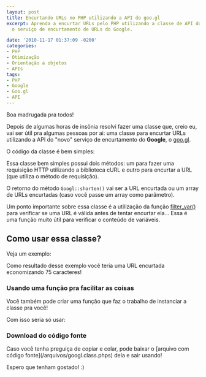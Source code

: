 ```yaml
---
layout: post
title: Encurtando URLs no PHP utilizando a API do goo.gl
excerpt: Aprenda a encurtar URLs pelo PHP utilizando a classe de API do [goo.gl](http://goo.gl/),
  o serviço de encurtamento de URLs do Google.

date: '2010-11-17 01:37:09 -0200'
categories:
- PHP
- Otimização
- Orientação a objetos
- APIs
tags:
- PHP
- Google
- Goo.gl
- API
---
```

Boa madrugada pra todos!

Depois de algumas horas de insônia resolvi fazer uma classe que, creio eu, vai ser útil pra algumas pessoas por ai: uma classe para encurtar URLs utilizando a API do "novo" serviço de encurtamento do <strong>Google</strong>, o [goo.gl](http://goo.gl/).
<a id="more"></a><a id="more-991"></a>

O código da classe é bem simples:


<div data-gist-id="7150f7891222896a66b5" data-gist-show-loading="false"></div>

Essa classe bem simples possui dois métodos: um para fazer uma requisição HTTP utilizando a biblioteca cURL e outro para encurtar a URL (que utiliza o método de requisição).

O retorno do método <code>Googl::shorten()</code> vai ser a URL encurtada ou um array de URLs encurtadas (caso você passe um array como parâmetro).

Um ponto importante sobre essa classe é a utilização da função [filter_var()](http://www.php.net/manual/en/function.filter-var.php) para verificar se uma URL é válida antes de tentar encurtar ela... Essa é uma função muito útil para verificar o conteúdo de variáveis.

<h2>Como usar essa classe?</h2>
Veja um exemplo:


<div data-gist-id="1aae156a3206ee7c7738" data-gist-show-loading="false"></div>

Como resultado desse exemplo você teria uma URL encurtada economizando 75 caracteres!

<h3>Usando uma função pra facilitar as coisas</h3>
Você também pode criar uma função que faz o trabalho de instanciar a classe pra você!


<div data-gist-id="357e591d145ec05a2821" data-gist-show-loading="false"></div>

Com isso seria só usar:


<div data-gist-id="c85e7041b7a3326dfaef" data-gist-show-loading="false"></div>

<h3>Download do código fonte</h3>
Caso você tenha preguiça de copiar e colar, pode baixar o [arquivo com código fonte](/arquivos/googl.class.phps) dela e sair usando!

Espero que tenham gostado! :)


